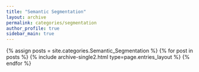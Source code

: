 ```yaml
---
title: "Semantic Segmentation"
layout: archive
permalink: categories/segmentation
author_profile: true
sidebar_main: true
---
```


{% assign posts = site.categories.Semantic_Segmentation %}
{% for post in posts %} {% include archive-single2.html type=page.entries_layout %} {% endfor %}
